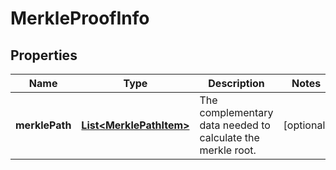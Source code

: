 

# MerkleProofInfo

## Properties

Name | Type | Description | Notes
------------ | ------------- | ------------- | -------------
**merklePath** | [**List&lt;MerklePathItem&gt;**](MerklePathItem.md) | The complementary data needed to calculate the merkle root. |  [optional]



